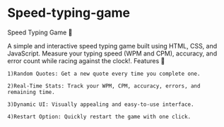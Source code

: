 # Speed-typing-game
Speed Typing Game 🚀

A simple and interactive speed typing game built using HTML, CSS, and JavaScript. Measure your typing speed (WPM and CPM), accuracy, and error
count while racing against the clock!.
Features 🌟

    1)Random Quotes: Get a new quote every time you complete one.

    2)Real-Time Stats: Track your WPM, CPM, accuracy, errors, and remaining time.

    3)Dynamic UI: Visually appealing and easy-to-use interface.

    4)Restart Option: Quickly restart the game with one click.
